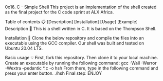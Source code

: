 0x16. C - Simple Shell
This project is an implementation of the shell created as the final project for the C code sprint at ALX Africa.

Table of contents 📋
[Description]
[Installation]
[Usage]
[Example]
Description 📧
This is a shell written in C. It is based on the Thompson Shell.

Installation 🔧
Clone the below repository and compile the files into an executable using the GCC compiler.
Our shell was built and tested on Ubuntu 20.04 LTS.

Basic usage 💡
First, fork this repository.
Then clone it to your local machine.
Create an executable by running the following command:
gcc -Wall -Werror -Wextra -pedantic *.c -o hsh
From there, type in the following command and press your enter button.
./hsh
Final step: ENJOY
